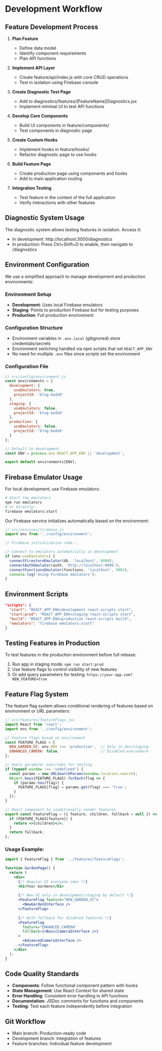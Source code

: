 # Development Workflow

## Feature Development Process

1. **Plan Feature**
   - Define data model
   - Identify component requirements
   - Plan API functions

2. **Implement API Layer**
   - Create feature/api/index.js with core CRUD operations
   - Test in isolation using Firebase console

3. **Create Diagnostic Test Page**
   - Add to diagnostics/features/[FeatureName]Diagnostics.jsx
   - Implement minimal UI to test API functions

4. **Develop Core Components**
   - Build UI components in feature/components/
   - Test components in diagnostic page

5. **Create Custom Hooks**
   - Implement hooks in feature/hooks/
   - Refactor diagnostic page to use hooks

6. **Build Feature Page**
   - Create production page using components and hooks
   - Add to main application routing

7. **Integration Testing**
   - Test feature in the context of the full application
   - Verify interactions with other features

## Diagnostic System Usage

The diagnostic system allows testing features in isolation. Access it:

- In development: http://localhost:3000/diagnostics
- In production: Press Ctrl+Shift+D to enable, then navigate to /diagnostics

## Environment Configuration

We use a simplified approach to manage development and production environments:

### Environment Setup

- **Development**: Uses local Firebase emulators
- **Staging**: Points to production Firebase but for testing purposes
- **Production**: Full production environment

### Configuration Structure

- Environment variables in `.env.local` (gitignored) store credentials/secrets
- Environment switching handled via npm scripts that set `REACT_APP_ENV`
- No need for multiple `.env` files since scripts set the environment

### Configuration File

```jsx
// src/config/environment.js
const environments = {
  development: {
    useEmulators: true,
    projectId: 'blng-beda9'
  },
  staging: {
    useEmulators: false,
    projectId: 'blng-beda9'
  },
  production: {
    useEmulators: false,
    projectId: 'blng-beda9'
  }
};

// Default to development
const ENV = process.env.REACT_APP_ENV || 'development';

export default environments[ENV];
```

## Firebase Emulator Usage

For local development, use Firebase emulators:

```bash
# Start the emulators
npm run emulators
# or directly:
firebase emulators:start
```

Our Firebase service initializes automatically based on the environment:

```jsx
// src/services/firebase.js
import env from '../config/environment';

// Firebase initialization code...

// Connect to emulators automatically in development
if (env.useEmulators) {
  connectFirestoreEmulator(db, 'localhost', 8080);
  connectAuthEmulator(auth, 'http://localhost:9099');
  connectFunctionsEmulator(functions, 'localhost', 5001);
  console.log('Using Firebase emulators');
}
```

## Environment Scripts

```json
"scripts": {
  "start": "REACT_APP_ENV=development react-scripts start",
  "start:prod": "REACT_APP_ENV=staging react-scripts start",
  "build": "REACT_APP_ENV=production react-scripts build",
  "emulators": "firebase emulators:start"
}
```

## Testing Features in Production

To test features in the production environment before full release:

1. Run app in staging mode: `npm run start:prod`
2. Use feature flags to control visibility of new features
3. Or add query parameters for testing: `https://your-app.com?NEW_FEATURE=true`

## Feature Flag System

The feature flag system allows conditional rendering of features based on environment or URL parameters:

```jsx
// src/features/featureFlags.jsx
import React from 'react';
import env from '../config/environment';

// Feature flags based on environment
const FEATURE_FLAGS = {
  NEW_GARDEN_UI: env.ENV !== 'production',  // Only in dev/staging
  ENHANCED_CAMERA: false,                   // Disabled everywhere
};

// Query parameter overrides for testing
if (typeof window !== 'undefined') {
  const params = new URLSearchParams(window.location.search);
  Object.keys(FEATURE_FLAGS).forEach(flag => {
    if (params.has(flag)) {
      FEATURE_FLAGS[flag] = params.get(flag) === 'true';
    }
  });
}

// React component to conditionally render features
export const FeatureFlag = ({ feature, children, fallback = null }) => {
  if (FEATURE_FLAGS[feature]) {
    return <>{children}</>;
  }
  return fallback;
};
```

### Usage Example:

```jsx
import { FeatureFlag } from '../features/featureFlags';

function GardenPage() {
  return (
    <div>
      {/* Regular UI everyone sees */}
      <h1>Your Gardens</h1>
      
      {/* New UI only in development/staging by default */}
      <FeatureFlag feature="NEW_GARDEN_UI">
        <NewGardenInterface />
      </FeatureFlag>
      
      {/* With fallback for disabled features */}
      <FeatureFlag 
        feature="ENHANCED_CAMERA" 
        fallback={<BasicCameraInterface />}
      >
        <AdvancedCameraInterface />
      </FeatureFlag>
    </div>
  );
}
```

## Code Quality Standards

- **Components**: Follow functional component pattern with hooks
- **State Management**: Use React Context for shared state
- **Error Handling**: Consistent error handling in API functions
- **Documentation**: JSDoc comments for functions and components
- **Testing**: Test each feature independently before integration

## Git Workflow

- Main branch: Production-ready code
- Development branch: Integration of features
- Feature branches: Individual feature development
